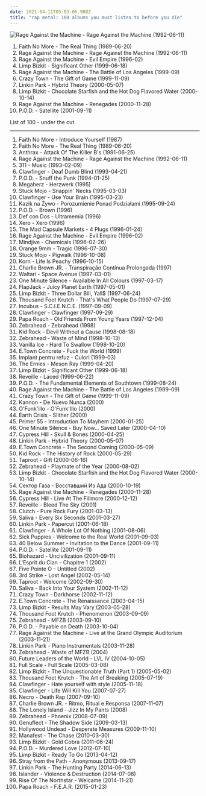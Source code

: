 ```yaml
---
date: 2021-04-11T05:03:06.988Z
title: "rap metal: 100 albums you must listen to before you die"
---
```

![Rage Against the Machine - Rage Against the Machine (1992-06-11)](https://img.discogs.com/iTqMk9mKwHL-LEb8Y7xZsdugBxo=/fit-in/591x778/filters:strip_icc():format(jpeg):mode_rgb():quality(90)/discogs-images/R-1113698-1221514241.jpeg.jpg "Rage Against the Machine - Rage Against the Machine (1992-06-11)")
<ol class="albums">
<li data-cover="http://coverartarchive.org/release/bdc6f2fe-cc88-3bdc-93f9-4c69d1f94d64/9560736864-500.jpg" data-tags="alternative metal, alternative rock, rock" role="button">Faith No More - The Real Thing (1989-06-20)</li>
<li data-cover="https://img.discogs.com/iTqMk9mKwHL-LEb8Y7xZsdugBxo=/fit-in/591x778/filters:strip_icc():format(jpeg):mode_rgb():quality(90)/discogs-images/R-1113698-1221514241.jpeg.jpg" data-tags="rock" role="button">Rage Against the Machine - Rage Against the Machine (1992-06-11)</li>
<li data-cover="http://coverartarchive.org/release/761086d5-3b0d-4fce-a9df-9a646b4e373b/14847715902-500.jpg" data-tags="rock, alternative" role="button">Rage Against the Machine - Evil Empire (1996-02)</li>
<li data-cover="http://coverartarchive.org/release/be3e00aa-368a-3f09-ac96-cd094e9a7151/3234514330-500.jpg" data-tags="nu metal" role="button">Limp Bizkit - Significant Other (1999-06-18)</li>
<li data-cover="http://coverartarchive.org/release/962df9d5-0ab5-4f90-97d9-99cb0ab52360/2939556829-500.jpg" data-tags="rock" role="button">Rage Against the Machine - The Battle of Los Angeles (1999-09)</li>
<li data-cover="https://img.discogs.com/00JxH-GC78GMdkj_qkb47ZwJ3OE=/fit-in/600x600/filters:strip_icc():format(jpeg):mode_rgb():quality(90)/discogs-images/R-4420449-1364407920-8248.jpeg.jpg" data-tags="rapcore" role="button">Crazy Town - The Gift of Game (1999-11-09)</li>
<li data-cover="http://coverartarchive.org/release/f0cd4041-f859-4b97-b563-3b5f33f98d9d/14504927551-500.jpg" data-tags="nu metal, rock" role="button">Linkin Park - Hybrid Theory (2000-05-07)</li>
<li data-cover="http://coverartarchive.org/release/db6705c1-7e7c-4497-ae08-12b7d22ab4e2/4710678617-500.jpg" data-tags="nu metal" role="button">Limp Bizkit - Chocolate Starfish and the Hot Dog Flavored Water (2000-10-14)</li>
<li data-cover="http://coverartarchive.org/release/1c293abc-3993-3d1d-bb8d-e8fe18621488/9245164218-500.jpg" data-tags="rock, alternative rock" role="button">Rage Against the Machine - Renegades (2000-11-28)</li>
<li data-cover="http://coverartarchive.org/release/47c5557a-e1f8-45f3-ac2c-9636d1e55b8c/20102457939-500.jpg" data-tags="nu metal" role="button">P.O.D. - Satellite (2001-09-11)</li>
</ol>
List of 100 - under the cut.
<!-- more -->

_________________

<ol class="albums">
<li data-cover="https://img.discogs.com/Qo-yFDhFRNOsBEjGJJ0bpwFX5ik=/fit-in/587x567/filters:strip_icc():format(jpeg):mode_rgb():quality(90)/discogs-images/R-1709098-1421535721-3732.jpeg.jpg" data-tags="alternative metal, funk metal" role="button">
Faith No More - Introduce Yourself (1987)
</li>
<li data-cover="http://coverartarchive.org/release/bdc6f2fe-cc88-3bdc-93f9-4c69d1f94d64/9560736864-500.jpg" data-tags="alternative metal, alternative rock, rock" role="button">
Faith No More - The Real Thing (1989-06-20)
</li>
<li data-cover="https://img.discogs.com/VzN45zXImahjUa_1jCEsDLm65mY=/fit-in/600x431/filters:strip_icc():format(jpeg):mode_rgb():quality(90)/discogs-images/R-9819339-1486826461-9725.jpeg.jpg" data-tags="thrash metal" role="button">
Anthrax - Attack Of The Killer B's (1991-06-25)
</li>
<li data-cover="https://img.discogs.com/iTqMk9mKwHL-LEb8Y7xZsdugBxo=/fit-in/591x778/filters:strip_icc():format(jpeg):mode_rgb():quality(90)/discogs-images/R-1113698-1221514241.jpeg.jpg" data-tags="rock" role="button">
Rage Against the Machine - Rage Against the Machine (1992-06-11)
</li>
<li data-cover="http://coverartarchive.org/release/84e9071c-cac7-42f6-9043-4ee04d215eea/5609681827-500.jpg" data-tags="rock" role="button">
311 - Music (1993-02-09)
</li>
<li data-cover="https://img.discogs.com/DJMNsVbbAmqpb2pyttl8st3xo70=/fit-in/600x595/filters:strip_icc():format(jpeg):mode_rgb():quality(90)/discogs-images/R-369994-1362438913-5417.jpeg.jpg" data-tags="crossover, rap metal" role="button">
Clawfinger - Deaf Dumb Blind (1993-04-21)
</li>
<li data-cover="http://coverartarchive.org/release/5a606e51-6ff4-3ff4-8ed3-9163e34d0261/13579108697-500.jpg" data-tags="rapcore, nu metal" role="button">
P.O.D. - Snuff the Punk (1994-01-25)
</li>
<li data-cover="http://coverartarchive.org/release/125b1731-f5b0-4542-96a3-c05c025f877c/23724829556-500.jpg" data-tags="alternative metal" role="button">
Megaherz - Herzwerk (1995)
</li>
<li data-cover="http://coverartarchive.org/release/5fc148b8-c043-4cae-9854-70cf33ba423e/27349613589-500.jpg" data-tags="crossover" role="button">
Stuck Mojo - Snappin' Necks (1995-03-03)
</li>
<li data-cover="https://img.discogs.com/I5XVwwBubUKRhOn2vi1WUKid2zU=/fit-in/600x585/filters:strip_icc():format(jpeg):mode_rgb():quality(90)/discogs-images/R-374239-1486079021-3066.jpeg.jpg" data-tags="crossover" role="button">
Clawfinger - Use Your Brain (1995-03-23)
</li>
<li data-cover="http://coverartarchive.org/release/ff040c58-bc69-4fc6-a6b1-34da0d16dd0e/7231670487-500.jpg" data-tags="crossover, rapcore, nu metal, rap metal, litza" role="button">
Kazik na Żywo - Porozumienie Ponad Podziałami (1995-09-24)
</li>
<li data-cover="http://coverartarchive.org/release/d1b96e5e-41d4-302a-903e-ed8d87b2ee96/20102454104-500.jpg" data-tags="nu metal" role="button">
P.O.D. - Brown (1996)
</li>
<li data-cover="https://img.discogs.com/aVZevwp2axHZDWkCKzHcMSIcnwI=/fit-in/428x418/filters:strip_icc():format(jpeg):mode_rgb():quality(90)/discogs-images/R-2711681-1297618336.jpeg.jpg" data-tags="metal, rock, espanol, rap metal, def con dos, defcondos, originales" role="button">
Def con Dos - Ultramemia (1996)
</li>
<li data-cover="http://coverartarchive.org/release/432ce392-0177-4316-b063-b9649ba35542/3789050212-500.jpg" data-tags="rap metal" role="button">
Xero - Xero (1996)
</li>
<li data-cover="https://img.discogs.com/NIv_lYinHC8at3EeQntemnpXHlc=/fit-in/600x596/filters:strip_icc():format(jpeg):mode_rgb():quality(90)/discogs-images/R-1260221-1402325740-4191.jpeg.jpg" data-tags="metal, japanese, punk, industrial, rapcore, digital hardcore, rap metal, mixture rock" role="button">
The Mad Capsule Markets - 4 Plugs (1996-01-24)
</li>
<li data-cover="http://coverartarchive.org/release/761086d5-3b0d-4fce-a9df-9a646b4e373b/14847715902-500.jpg" data-tags="rock, alternative" role="button">
Rage Against the Machine - Evil Empire (1996-02)
</li>
<li data-cover="https://img.discogs.com/wLzLQ-Nk8pVas76Q6IIjAZyG_oc=/fit-in/599x600/filters:strip_icc():format(jpeg):mode_rgb():quality(90)/discogs-images/R-369046-1282594752.jpeg.jpg" data-tags="hip-hop, hip hop, alternative, hardcore, swedish, funk, rapcore, nu metal, hardcore rap, rap metal" role="button">
Mindjive - Chemicals (1996-02-26)
</li>
<li data-cover="http://coverartarchive.org/release/21a60452-e258-4d1d-bc29-954fab7669d0/19842178524-500.jpg" data-tags="alternative metal, crossover, post-hardcore, rapcore, rap metal, groove metal, atlantic records, 90s albums that do not suck, d sardy, sardy" role="button">
Orange 9mm - Tragic (1996-07-30)
</li>
<li data-cover="http://coverartarchive.org/release/24db522a-0d76-454b-97d8-496f5e7f9afc/27349659779-500.jpg" data-tags="rap metal" role="button">
Stuck Mojo - Pigwalk (1996-10-08)
</li>
<li data-cover="http://coverartarchive.org/release/c93f6a84-0822-472f-ba7d-a49e475a9a43/4088021294-500.jpg" data-tags="nu metal" role="button">
Korn - Life Is Peachy (1996-10-15)
</li>
<li data-cover="http://coverartarchive.org/release/e9bdf2fc-fd7f-4ce1-aa04-10112f26c594/26844289820-500.jpg" data-tags="rock, skate punk" role="button">
Charlie Brown JR. - Transpiração Contínua Prolongada (1997)
</li>
<li data-cover="https://img.discogs.com/GVqdz6MgH8AZotQDJXBG8Ez5n9g=/fit-in/461x403/filters:strip_icc():format(jpeg):mode_rgb():quality(90)/discogs-images/R-1341568-1284146370.jpeg.jpg" data-tags="cyber metal" role="button">
Waltari - Space Avenue (1997-03-01)
</li>
<li data-cover="https://img.discogs.com/8ToUybb-vm5Jzb9vQ39DUMOzl00=/fit-in/150x150/filters:strip_icc():format(jpeg):mode_rgb():quality(90)/discogs-images/R-2574245-1336478814.jpeg.jpg" data-tags="rapcore, rap metal" role="button">
One Minute Silence - Available In All Colours (1997-03-17)
</li>
<li data-cover="http://coverartarchive.org/release/5fe78fdd-bbfd-4203-b55c-f587219282c1/5326676109-500.jpg" data-tags="hardcore" role="button">
FlapJack - Juicy Planet Earth (1997-05-01)
</li>
<li data-cover="https://img.discogs.com/FgdEQBXFd7GTQi4f9CjkNGRTPis=/fit-in/600x935/filters:strip_icc():format(jpeg):mode_rgb():quality(90)/discogs-images/R-6088542-1410770631-6518.jpeg.jpg" data-tags="nu metal, rapcore" role="button">
Limp Bizkit - Three Dollar Bill, Yall$ (1997-06-24)
</li>
<li data-cover="http://coverartarchive.org/release/a6988fe8-843c-4800-b569-827885402c23/26961870135-500.jpg" data-tags="alternative rock, rap metal, rap rock" role="button">
Thousand Foot Krutch - That's What People Do (1997-07-29)
</li>
<li data-cover="http://coverartarchive.org/release/18622368-24e9-45ce-93d5-be2e4f45b3b3/8631104442-500.jpg" data-tags="alternative rock, funk metal, rock" role="button">
Incubus - S.C.I.E.N.C.E. (1997-09-09)
</li>
<li data-cover="http://coverartarchive.org/release/dc15e8e7-33ce-4b3c-a802-6dcc71c5f596/5337928255-500.jpg" data-tags="industrial metal, rapcore, industrial" role="button">
Clawfinger - Clawfinger (1997-09-29)
</li>
<li data-cover="http://coverartarchive.org/release/ff1f54ea-6e5d-4b61-b1e8-64371bbe3d44/1735086782-500.jpg" data-tags="rapcore, nu metal" role="button">
Papa Roach - Old Friends From Young Years (1997-12-04)
</li>
<li data-cover="http://coverartarchive.org/release/0b726e79-5a5f-48d5-941e-430c89d979c1/1545188225-500.jpg" data-tags="funk, pop punk, rap metal" role="button">
Zebrahead - Zebrahead (1998)
</li>
<li data-cover="https://img.discogs.com/WxfrcTp_H4S6YtLNXKYoACQtjmY=/fit-in/500x500/filters:strip_icc():format(jpeg):mode_rgb():quality(90)/discogs-images/R-372960-1119523483.jpg.jpg" data-tags="rock, hard rock" role="button">
Kid Rock - Devil Without a Cause (1998-08-18)
</li>
<li data-cover="http://coverartarchive.org/release/353d95fc-d4a9-45aa-9d7f-2f0a4b911412/1545454230-500.jpg" data-tags="pop punk" role="button">
Zebrahead - Waste of Mind (1998-10-13)
</li>
<li data-cover="http://coverartarchive.org/release/11442ac1-9cb6-4ea7-8911-197c06cd27ef/21233361274-500.jpg" data-tags="hip-hop, rock, rap, 90s, alternative metal, rapcore, nu metal, rap metal, hybrid, casey chaos" role="button">
Vanilla Ice - Hard To Swallow (1998-10-20)
</li>
<li data-cover="https://via.placeholder.com/450" data-tags="metalcore, rap metal, njhc" role="button">
E.Town Concrete - Fuck the World (1999)
</li>
<li data-cover="https://img.discogs.com/LW7K1cD4XSQNCS9554QKX7cmnjk=/fit-in/600x943/filters:strip_icc():format(jpeg):mode_rgb():quality(90)/discogs-images/R-3559797-1335273636.jpeg.jpg" data-tags="rap metal" role="button">
Implant pentru refuz - Culori (1999-03)
</li>
<li data-cover="https://img.discogs.com/BfJJnLsJ4rxNi0Ue8RtTQ5pRAGY=/fit-in/594x586/filters:strip_icc():format(jpeg):mode_rgb():quality(90)/discogs-images/R-1405689-1269161750.jpeg.jpg" data-tags="alternative metal, rapcore, nu metal, rap metal" role="button">
The Ernies - Meson Ray (1999-04-20)
</li>
<li data-cover="http://coverartarchive.org/release/be3e00aa-368a-3f09-ac96-cd094e9a7151/3234514330-500.jpg" data-tags="nu metal" role="button">
Limp Bizkit - Significant Other (1999-06-18)
</li>
<li data-cover="http://coverartarchive.org/release/894f7e0f-224b-4e6b-b289-0485449efb2d/9607489333-500.jpg" data-tags="rapcore, nu metal" role="button">
Reveille - Laced (1999-06-22)
</li>
<li data-cover="http://coverartarchive.org/release/8227ec30-5bd0-44f3-90a4-05996f8fe902/15634524801-500.jpg" data-tags="nu metal" role="button">
P.O.D. - The Fundamental Elements of Southtown (1999-08-24)
</li>
<li data-cover="http://coverartarchive.org/release/962df9d5-0ab5-4f90-97d9-99cb0ab52360/2939556829-500.jpg" data-tags="rock" role="button">
Rage Against the Machine - The Battle of Los Angeles (1999-09)
</li>
<li data-cover="https://img.discogs.com/00JxH-GC78GMdkj_qkb47ZwJ3OE=/fit-in/600x600/filters:strip_icc():format(jpeg):mode_rgb():quality(90)/discogs-images/R-4420449-1364407920-8248.jpeg.jpg" data-tags="rapcore" role="button">
Crazy Town - The Gift of Game (1999-11-09)
</li>
<li data-cover="https://img.discogs.com/ZsQ2SoSmNr8hFIumtfLBrXC35P8=/fit-in/300x298/filters:strip_icc():format(jpeg):mode_rgb():quality(90)/discogs-images/R-3489006-1332406879.jpeg.jpg" data-tags="rap metal" role="button">
Kannon - De Nuevo Nunca (2000)
</li>
<li data-cover="https://img.discogs.com/990QvNo7eWnAzNhZ9wsWa9gDlf0=/fit-in/532x528/filters:strip_icc():format(jpeg):mode_rgb():quality(90)/discogs-images/R-6846409-1427854450-6351.jpeg.jpg" data-tags="jazz, pop, rock, soul, instrumental, acoustic, motown, funk metal, funk, funky, groovy, funk rock, rap metal, jecks" role="button">
O'Funk'illo - O'Funk'Illo (2000)
</li>
<li data-cover="http://coverartarchive.org/release/8af8ebb0-3e70-4f2a-90e2-3281948f783b/25304232624-500.jpg" data-tags="hardcore, nu metal" role="button">
Earth Crisis - Slither (2000)
</li>
<li data-cover="http://coverartarchive.org/release/ab8dadc1-9c12-4649-992a-64cad3c3b30e/27436513350-500.jpg" data-tags="crossover, rapcore" role="button">
Primer 55 - Introduction To Mayhem (2000-01-25)
</li>
<li data-cover="https://img.discogs.com/CtGOJP1-ANTLWbi3aMfENTk-xB4=/fit-in/597x600/filters:strip_icc():format(jpeg):mode_rgb():quality(90)/discogs-images/R-1603844-1387496898-8916.jpeg.jpg" data-tags="rapcore" role="button">
One Minute Silence - Buy Now... Saved Later (2000-04-10)
</li>
<li data-cover="https://img.discogs.com/-FTLXlXt_wEClCPah1OnIfjAmQE=/fit-in/450x450/filters:strip_icc():format(jpeg):mode_rgb():quality(90)/discogs-images/R-519605-1264963269.jpeg.jpg" data-tags="rapcore, hip-hop" role="button">
Cypress Hill - Skull & Bones (2000-04-25)
</li>
<li data-cover="http://coverartarchive.org/release/f0cd4041-f859-4b97-b563-3b5f33f98d9d/14504927551-500.jpg" data-tags="nu metal, rock" role="button">
Linkin Park - Hybrid Theory (2000-05-07)
</li>
<li data-cover="https://via.placeholder.com/450" data-tags="metalcore" role="button">
E.Town Concrete - The Second Coming (2000-05-09)
</li>
<li data-cover="http://coverartarchive.org/release/caf9d8da-d295-37b8-938c-3bb92c769425/15775067834-500.jpg" data-tags="hard rock" role="button">
Kid Rock - The History of Rock (2000-05-29)
</li>
<li data-cover="https://img.discogs.com/iYLwOxh7VXggVh0wKh6ACOy0tpc=/fit-in/600x587/filters:strip_icc():format(jpeg):mode_rgb():quality(90)/discogs-images/R-368241-1186356382.jpeg.jpg" data-tags="nu metal" role="button">
Taproot - Gift (2000-06-16)
</li>
<li data-cover="http://coverartarchive.org/release/db66e6ec-b295-4f64-bd96-9311186d0df0/5571534834-500.jpg" data-tags="pop punk, punk rock, rapcore" role="button">
Zebrahead - Playmate of the Year (2000-08-02)
</li>
<li data-cover="http://coverartarchive.org/release/db6705c1-7e7c-4497-ae08-12b7d22ab4e2/4710678617-500.jpg" data-tags="nu metal" role="button">
Limp Bizkit - Chocolate Starfish and the Hot Dog Flavored Water (2000-10-14)
</li>
<li data-cover="https://img.discogs.com/mGd3htHtlTpj-g7sSXwgubpRtG0=/fit-in/600x613/filters:strip_icc():format(jpeg):mode_rgb():quality(90)/discogs-images/R-5107767-1384783179-8768.jpeg.jpg" data-tags="metal, rapcore" role="button">
Сектор Газа - Восставший Из Ада (2000-10-19)
</li>
<li data-cover="http://coverartarchive.org/release/1c293abc-3993-3d1d-bb8d-e8fe18621488/9245164218-500.jpg" data-tags="rock, alternative rock" role="button">
Rage Against the Machine - Renegades (2000-11-28)
</li>
<li data-cover="http://coverartarchive.org/release/d10320a4-2469-4ae5-9157-a7f2c950cf5d/5052431361-500.jpg" data-tags="hip hop, live, alternative hip-hop" role="button">
Cypress Hill - Live At The Fillmore (2000-12-12)
</li>
<li data-cover="https://img.discogs.com/jM53AVFUcRVw5krrxfsOPMgVjyw=/fit-in/600x584/filters:strip_icc():format(jpeg):mode_rgb():quality(90)/discogs-images/R-691440-1421282316-1094.jpeg.jpg" data-tags="rap metal" role="button">
Reveille - Bleed The Sky (2001)
</li>
<li data-cover="http://coverartarchive.org/release/c7c92eab-c53d-47d0-8ae4-92f22d5e3dd8/9285528262-500.jpg" data-tags="stoner rock" role="button">
Clutch - Pure Rock Fury (2001-03-13)
</li>
<li data-cover="http://coverartarchive.org/release/f38a8e29-3c4f-438b-809d-afd2ac0b603b/16490273372-500.jpg" data-tags="nu metal, hard rock" role="button">
Saliva - Every Six Seconds (2001-03-27)
</li>
<li data-cover="https://img.discogs.com/e30r_rG7-F00f9plDFNfCokNYEY=/fit-in/600x467/filters:strip_icc():format(jpeg):mode_rgb():quality(90)/discogs-images/R-3027031-1338046910-3710.jpeg.jpg" data-tags="rap, live, lyrical, rap metal, alternative hard rock, linkin park papercut   nu metal" role="button">
Linkin Park - Papercut (2001-06-18)
</li>
<li data-cover="http://coverartarchive.org/release/092daa69-e70a-46cc-945c-13210ed86e11/20535418229-500.jpg" data-tags="crossover, industrial metal" role="button">
Clawfinger - A Whole Lot Of Nothing (2001-08-06)
</li>
<li data-cover="http://coverartarchive.org/release/f49e0a11-d03b-4034-98b9-61a205d8d1d2/1563647398-500.jpg" data-tags="nu metal" role="button">
Sick Puppies - Welcome to the Real World (2001-09-03)
</li>
<li data-cover="https://via.placeholder.com/450" data-tags="nu metal" role="button">
40 Below Summer - Invitation to the Dance (2001-09-11)
</li>
<li data-cover="http://coverartarchive.org/release/47c5557a-e1f8-45f3-ac2c-9636d1e55b8c/20102457939-500.jpg" data-tags="nu metal" role="button">
P.O.D. - Satellite (2001-09-11)
</li>
<li data-cover="http://coverartarchive.org/release/75a5c6f9-00f0-4bf8-8e65-dcc85a6dd8d6/28000220985-500.jpg" data-tags="hardcore" role="button">
Biohazard - Uncivilization (2001-09-11)
</li>
<li data-cover="https://img.discogs.com/lmsMuiDEJ20iJBUGuunW-NC3vco=/fit-in/478x471/filters:strip_icc():format(jpeg):mode_rgb():quality(90)/discogs-images/R-1727141-1332607008.jpeg.jpg" data-tags="metal, hardcore, paris, hardcore metal, metal hardcore, paris hardcore" role="button">
L'Esprit du Clan - Chapitre 1 (2002)
</li>
<li data-cover="http://coverartarchive.org/release/58073fbb-c380-337a-ac6c-40048c3ba83c/25753837881-500.jpg" data-tags="alternative metal, nu metal" role="button">
Five Pointe O - Untitled (2002)
</li>
<li data-cover="http://coverartarchive.org/release/d74363e7-3b88-43b2-8c0e-07b1e2387fe7/11181792802-500.jpg" data-tags="3rd strike" role="button">
3rd Strike - Lost Angel (2002-05-14)
</li>
<li data-cover="http://coverartarchive.org/release/ad94d53f-6937-4966-a532-b60868d800e3/9270145980-500.jpg" data-tags="nu metal, rock, alternative, alternative metal" role="button">
Taproot - Welcome (2002-09-30)
</li>
<li data-cover="http://coverartarchive.org/release/6981ebee-21a4-3a08-8bcd-0cf650dfba12/28535485305-500.jpg" data-tags="rock, nu metal, hard rock" role="button">
Saliva - Back Into Your System (2002-11-12)
</li>
<li data-cover="https://img.discogs.com/VcU3dNkwSmv2PuzUX0KXgPHttx8=/fit-in/600x944/filters:strip_icc():format(jpeg):mode_rgb():quality(90)/discogs-images/R-3956878-1350481267-7256.jpeg.jpg" data-tags="alternative rock, nu metal" role="button">
Crazy Town - Darkhorse (2002-11-12)
</li>
<li data-cover="https://via.placeholder.com/450" data-tags="nu metal, nu-metal" role="button">
E.Town Concrete - The Renaissance (2003-04-15)
</li>
<li data-cover="https://img.discogs.com/kVvo2DTkK2Dzl7sgWMGmEQRnFsc=/fit-in/600x533/filters:strip_icc():format(jpeg):mode_rgb():quality(90)/discogs-images/R-506066-1415177260-6396.jpeg.jpg" data-tags="nu metal, rapcore, rock" role="button">
Limp Bizkit - Results May Vary (2003-05-28)
</li>
<li data-cover="http://coverartarchive.org/release/08902a42-9afa-3337-8267-b333a89dd5da/24702019693-500.jpg" data-tags="alternative rock" role="button">
Thousand Foot Krutch - Phenomenon (2003-09-09)
</li>
<li data-cover="http://coverartarchive.org/release/89169ae4-2f74-462b-be32-f0375e936da0/7479087109-500.jpg" data-tags="punk rock, rapcore" role="button">
Zebrahead - MFZB (2003-09-10)
</li>
<li data-cover="http://coverartarchive.org/release/a8dd3f57-4760-4127-a7fe-ee21b6ff2d04/14818545514-500.jpg" data-tags="nu metal" role="button">
P.O.D. - Payable on Death (2003-10-04)
</li>
<li data-cover="http://coverartarchive.org/release/42607845-fe6a-45cc-af48-95f39c4f9ccb/27933622102-500.jpg" data-tags="live, rock" role="button">
Rage Against the Machine - Live at the Grand Olympic Auditorium (2003-11-21)
</li>
<li data-cover="http://coverartarchive.org/release/c72e8dcd-e7bf-4666-bc7a-d045c4b1b27f/3757445108-500.jpg" data-tags="instrumental, piano" role="button">
Linkin Park - Piano Instrumentals (2003-11-28)
</li>
<li data-cover="https://img.discogs.com/Qdu-fTfhHNWPsvMCia2uNmTX-YA=/fit-in/600x593/filters:strip_icc():format(jpeg):mode_rgb():quality(90)/discogs-images/R-15081361-1597612494-9801.jpeg.jpg" data-tags="pop punk, rapcore" role="button">
Zebrahead - Waste of MFZB (2004)
</li>
<li data-cover="https://img.discogs.com/fg1wPKDODQBB-yBQQDvoryRPyNc=/fit-in/500x500/filters:strip_icc():format(jpeg):mode_rgb():quality(90)/discogs-images/R-3540606-1334495272.jpeg.jpg" data-tags="pop, alternative rock, alternative metal, post-grunge, rap metal, buffalo, discoverockult, western new york, western ny, wny, 2k alternative rock" role="button">
Future Leaders of the World - LVL IV (2004-10-05)
</li>
<li data-cover="https://img.discogs.com/jToqEeCgPTGMDrb8sLl4SCMycRQ=/fit-in/600x597/filters:strip_icc():format(jpeg):mode_rgb():quality(90)/discogs-images/R-765138-1184439787.jpeg.jpg" data-tags="metal, rap, australian, alternative metal, nu metal, rap metal, rap-metal, no-screamo" role="button">
Full Scale - Full Scale (2005-03-08)
</li>
<li data-cover="https://img.discogs.com/F6aOVv8C-vDYnIl_4GVgzevGdus=/fit-in/600x528/filters:strip_icc():format(jpeg):mode_rgb():quality(90)/discogs-images/R-4588605-1435672439-3852.jpeg.jpg" data-tags="nu metal" role="button">
Limp Bizkit - The Unquestionable Truth (Part 1) (2005-05-02)
</li>
<li data-cover="http://coverartarchive.org/release/da8feb92-7d12-4bab-8c40-6f770cd2fdde/2220731409-500.jpg" data-tags="alternative rock" role="button">
Thousand Foot Krutch - The Art of Breaking (2005-07-19)
</li>
<li data-cover="http://coverartarchive.org/release/bc2397a9-bec8-3cb7-8f43-e529c0682d61/10201989296-500.jpg" data-tags="industrial metal, rapcore" role="button">
Clawfinger - Hate yourself with style (2005-11-18)
</li>
<li data-cover="http://coverartarchive.org/release/b1b2a42d-bf7a-3675-bdd4-87bec88019de/10920904348-500.jpg" data-tags="industrial metal, rapcore" role="button">
Clawfinger - Life Will Kill You (2007-07-27)
</li>
<li data-cover="http://coverartarchive.org/release/a98da07a-8577-4e54-b096-6f890d5747df/7790426612-500.jpg" data-tags="death rap" role="button">
Necro - Death Rap (2007-09-10)
</li>
<li data-cover="http://coverartarchive.org/release/855ddbf1-f8f8-4801-b3ec-486768aba72f/10496597840-500.jpg" data-tags="rock, alternative rock, punk rock, nu metal, melodic hardcore, skate punk, hardcore punk, rap metal, oi, charlie brown" role="button">
Charlie Brown JR. - Ritmo, Ritual e Responsa (2007-11-07)
</li>
<li data-cover="https://img.discogs.com/VpJJpiVC1XHKuGTa6NUXkQ4VYrs=/fit-in/500x500/filters:strip_icc():format(jpeg):mode_rgb():quality(90)/discogs-images/R-1756424-1241347657.jpeg.jpg" data-tags="metal, female, rock, punk, dirty south, christian rock, hate, piece of shit, evil, hoe, rap metal, sucks, brutal death metal, no, shut up, shut the fuck up, loser, ponyrape, really really bad, gross, crap crap crap, total shit, douche, fuck you, tubgirl, i hate you, wristslitters, die, officially shallow, mallcore, murderer, fuck off, overrated crap, uncomfortable, fagcore, idiots, homophobe, dead dead dead, crimes against humanity, avoid, faggotcore, bitch cannot write her own music, whorecore, homophobic, mtv cocksuckers, ho, dirty bitch, dirty whore, little bitch, music for fags like realmonster, pure garbage, shit music, brains are between her legs not on her shoulders, pop slut, whore untalented, wigger, utter shit, fucking terrible, a placebo for coronary heart disease, black folk call them the devils, nambla approved, christopher walken eating escargot, reports of statutory rape are on the rise because of you, satirised by rowan atkinson at my barbecue luncheon, september 11 just wasnt enough for these people, not hip-hop, your music has been shredded for bedding, talentless hack, dumbass, psy-emo, sterile, get crunk, pedophile" role="button">
The Lonely Island - Jizz In My Pants (2008)
</li>
<li data-cover="https://img.discogs.com/_C_mdbsSG1ja8F81cZJ3qMXDQlU=/fit-in/600x597/filters:strip_icc():format(jpeg):mode_rgb():quality(90)/discogs-images/R-3316480-1325961296.jpeg.jpg" data-tags="punk rock" role="button">
Zebrahead - Phoenix (2008-07-09)
</li>
<li data-cover="https://img.discogs.com/NkaY54qOuNqp8mIHY-QNp8ZIA9o=/fit-in/225x225/filters:strip_icc():format(jpeg):mode_rgb():quality(90)/discogs-images/R-2861822-1304452223.jpeg.jpg" data-tags="rapcore, nu metal, rap metal, reveille, genuflect" role="button">
Genuflect - The Shadow Side (2009-03-13)
</li>
<li data-cover="http://coverartarchive.org/release/f8c8649a-bd26-471d-a289-26a471ae94ec/25925529731-500.jpg" data-tags="rapcore" role="button">
Hollywood Undead - Desperate Measures (2009-11-10)
</li>
<li data-cover="https://img.discogs.com/MuSxo6UNSiJKFq_PIRIucpNcLa8=/fit-in/400x400/filters:strip_icc():format(jpeg):mode_rgb():quality(90)/discogs-images/R-3227335-1321338342.jpeg.jpg" data-tags="hip-hop, rapcore, manafest" role="button">
Manafest - The Chase (2010-03-30)
</li>
<li data-cover="http://coverartarchive.org/release/6bd6e65f-2584-4a20-a88d-695d32ed429d/7687347287-500.jpg" data-tags="rapcore, nu metal" role="button">
Limp Bizkit - Gold Cobra (2011-06-24)
</li>
<li data-cover="http://coverartarchive.org/release/545d64b7-ea63-4de4-a36b-1cfae8a04c1c/1438400323-500.jpg" data-tags="nu metal" role="button">
P.O.D. - Murdered Love (2012-07-10)
</li>
<li data-cover="http://coverartarchive.org/release/1f8785cd-3f06-4ceb-8f26-623417f44c45/4182280626-500.jpg" data-tags="rapcore, rap metal, metal, nu metal" role="button">
Limp Bizkit - Ready To Go (2013-04-12)
</li>
<li data-cover="http://coverartarchive.org/release/68595a05-804f-4895-bdb0-ff56369dad8b/5327569529-500.jpg" data-tags="chaotic hardcore" role="button">
Stray from the Path - Anonymous (2013-09-17)
</li>
<li data-cover="http://coverartarchive.org/release/cf1c9b8d-544d-4741-99b6-d3e06f001417/11796648242-500.jpg" data-tags="rock, alternative rock, alternative metal" role="button">
Linkin Park - The Hunting Party (2014-06-13)
</li>
<li data-cover="http://coverartarchive.org/release/cce3142b-f5ff-4e50-afd3-ca745303c3e4/7793838406-500.jpg" data-tags="metal, hardcore, nu metal, rap metal" role="button">
Islander - Violence & Destruction (2014-07-08)
</li>
<li data-cover="http://coverartarchive.org/release/17f234f1-4c3e-45fb-98b8-b24fc14b8022/8894736173-500.jpg" data-tags="hardcore, metalcore, beatdown, beatdown hardcore" role="button">
Rise Of The Northstar - Welcame (2014-11-21)
</li>
<li data-cover="http://coverartarchive.org/release/d8eecb80-98fd-4dfe-9193-d708f233771d/8757779647-500.jpg" data-tags="alternative metal, rock, alternative rock" role="button">
Papa Roach - F.E.A.R. (2015-01-23)
</li>
</ol>